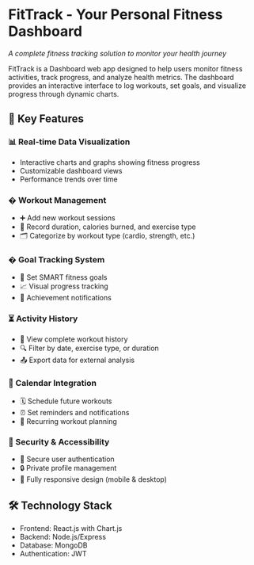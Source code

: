 # FitTrack - Your Personal Fitness Dashboard

*A complete fitness tracking solution to monitor your health journey*

FitTrack is a Dashboard web app designed to help users monitor fitness activities, track progress, and analyze health metrics. The dashboard provides an interactive interface to log workouts, set goals, and visualize progress through dynamic charts.

## 🚀 Key Features

### 📊 Real-time Data Visualization
- Interactive charts and graphs showing fitness progress
- Customizable dashboard views
- Performance trends over time

### � Workout Management
- ➕ Add new workout sessions
- 📝 Record duration, calories burned, and exercise type
- 🗂️ Categorize by workout type (cardio, strength, etc.)

### � Goal Tracking System
- 🎯 Set SMART fitness goals
- 📈 Visual progress tracking
- 🔔 Achievement notifications

### ⏳ Activity History
- 📑 View complete workout history
- 🔍 Filter by date, exercise type, or duration
- 📤 Export data for external analysis

### 📅 Calendar Integration
- 🗓️ Schedule future workouts
- ⏰ Set reminders and notifications
- 🔄 Recurring workout planning

### 🔐 Security & Accessibility
- 👤 Secure user authentication
- 🔒 Private profile management
- 📱 Fully responsive design (mobile & desktop)

## 🛠️ Technology Stack
- Frontend: React.js with Chart.js
- Backend: Node.js/Express
- Database: MongoDB
- Authentication: JWT
